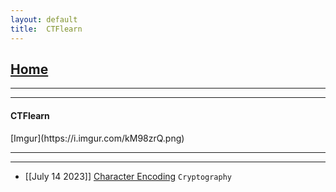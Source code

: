 ```yaml
---
layout: default
title:  CTFlearn
---
```


<h2 class="menu-header" id="index"><a href="../../index.html">Home</a></h2>
<hr>

* * *
<h4 class="menu-header" id="ctflearn">CTFlearn</h4>
[Imgur](https://i.imgur.com/kM98zrQ.png)
<hr>
<hr>

- [[July 14 2023]] [Character Encoding](https://gr33pp.github.io/posts/ctflearn/character-enc) `Cryptography`


